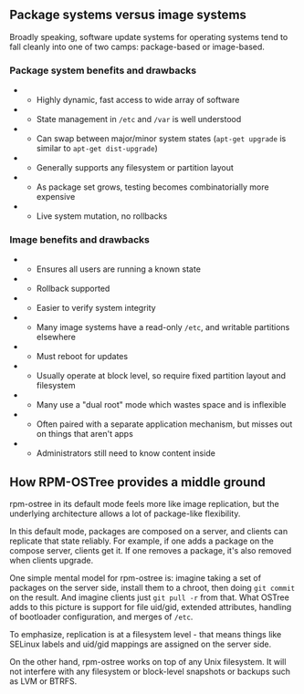 ## Package systems versus image systems

Broadly speaking, software update systems for operating systems tend
to fall cleanly into one of two camps: package-based or image-based.

### Package system benefits and drawbacks

 * + Highly dynamic, fast access to wide array of software
 * + State management in `/etc` and `/var` is well understood 
 * + Can swap between major/minor system states (`apt-get upgrade` is similar to `apt-get dist-upgrade`)
 * + Generally supports any filesystem or partition layout
 * - As package set grows, testing becomes combinatorially more expensive
 * - Live system mutation, no rollbacks

### Image benefits and drawbacks

 * + Ensures all users are running a known state
 * + Rollback supported
 * + Easier to verify system integrity
 * - Many image systems have a read-only `/etc`, and writable partitions elsewhere
 * - Must reboot for updates
 * - Usually operate at block level, so require fixed partition layout and filesystem
 * - Many use a "dual root" mode which wastes space and is inflexible
 * - Often paired with a separate application mechanism, but misses out on things that aren't apps
 * - Administrators still need to know content inside

## How RPM-OSTree provides a middle ground

rpm-ostree in its default mode feels more like image replication, but
the underlying architecture allows a lot of package-like flexibility.

In this default mode, packages are composed on a server, and clients
can replicate that state reliably.  For example, if one adds a package
on the compose server, clients get it.  If one removes a package, it's
also removed when clients upgrade.

One simple mental model for rpm-ostree is: imagine taking a set of
packages on the server side, install them to a chroot, then doing `git commit`
on the result.  And imagine clients just `git pull -r` from
that.  What OSTree adds to this picture is support for file uid/gid,
extended attributes, handling of bootloader configuration, and merges
of `/etc`.

To emphasize, replication is at a filesystem level - that means things 
like SELinux labels and uid/gid mappings are assigned on
the server side.

On the other hand, rpm-ostree works on top of any Unix filesystem.  It
will not interfere with any filesystem or block-level snapshots or
backups such as LVM or BTRFS.
